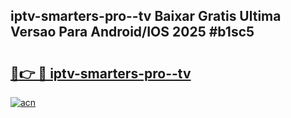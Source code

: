 ## iptv-smarters-pro--tv Baixar Gratis Ultima Versao Para Android/IOS 2025 #b1sc5

# <h2><a href="https://ainizakaria.my?title=iptv-smarters-pro--tv&ref=20M">🔗👉 🔴 iptv-smarters-pro--tv</a></h2>

[![acn](https://github.com/user-attachments/assets/0f9c940e-d8b0-45ae-aac7-cd30a18b3e1c)](https://ainizakaria.my?title=iptv-smarters-pro--tv&ref=20M)

